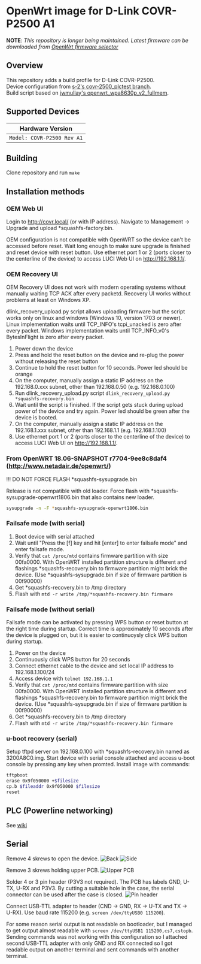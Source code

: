 # OpenWrt image for D-Link COVR-P2500 A1

**NOTE**: _This repository is longer being maintained. Latest firmware can be downloaded from [OpenWrt firmware selector](https://firmware-selector.openwrt.org/)_

## Overview

This repository adds a build profile for D-Link COVR-P2500.  
Device configuration from [s-2's covr-2500_plctest branch](https://github.com/s-2/openwrt/tree/covr-2500_plctest).  
Build script based on [jwmullay's openwrt_wpa8630p_v2_fullmem](https://github.com/jwmullally/openwrt_wpa8630p_v2_fullmem).  

## Supported Devices

| Hardware Version |
| --- |
| `Model: COVR-P2500 Rev A1` |

## Building

Clone repository and run `make`

## Installation methods

### OEM Web UI

Login to http://covr.local/ (or with IP address). Navigate to Management -> Upgrade and upload \*squashfs-factory.bin.

OEM configuration is not compatible with OpenWRT so the device can't be accessed before reset. Wait long enough to make sure upgrade is finished and reset device with reset button. Use ethernet port 1 or 2 (ports closer to the centerline of the device) to access LUCI Web UI on http://192.168.1.1/.

### OEM Recovery UI

OEM Recovery UI does not work with modern operating systems without manually waiting TCP ACK after every packetd. Recovery UI works without problems at least on Windows XP.

dlink_recovery_upload.py script allows uploading firmware but the script works only on linux and windows (Windows 10, version 1703 or newer). Linux implementation waits until TCP_INFO's tcpi_unacked is zero after every packet. Windows implementation waits until TCP_INFO_v0's BytesInFlight is zero after every packet.

1. Power down the device
2. Press and hold the reset button on the device and re-plug the power without releasing the reset button
3. Continue to hold the reset button for 10 seconds. Power led should be orange
4. On the computer, manually assign a static IP address on the 192.168.0.xxx subnet, other than 192.168.0.50 (e.g. 192.168.0.100)
5. Run dlink_recovery_upload.py script `dlink_recovery_upload.py *squashfs-recovery.bin`
6. Wait until the script is finished. If the script gets stuck during upload power of the device and try again. Power led should be green after the device is booted.
7. On the computer, manually assign a static IP address on the 192.168.1.xxx subnet, other than 192.168.1.1 (e.g. 192.168.1.100)
8. Use ethernet port 1 or 2 (ports closer to the centerline of the device) to access LUCI Web UI on http://192.168.1.1/.

### From OpenWRT 18.06-SNAPSHOT r7704-9ee8c8daf4 (http://www.netadair.de/openwrt/)

!!! DO NOT FORCE FLASH \*squashfs-sysupgrade.bin

Release is not compatible with old loader. Force flash with \*squashfs-sysupgrade-openwrt1806.bin that also contains new loader.

```sh
sysupgrade -n -F *squashfs-sysupgrade-openwrt1806.bin
```

### Failsafe mode (with serial)

1. Boot device with serial attached
2. Wait until "Press the [f] key and hit [enter] to enter failsafe mode" and enter failsafe mode.
3. Verify that `cat /proc/mtd` contains firmware partition with size 00fa0000. With OpenWRT installed partition structure is different and flashings \*squashfs-recovery.bin to firmware partition might brick the device. (Use \*squashfs-sysupgrade.bin if size of firmware partition is 00f90000)
4. Get *squashfs-recovery.bin to /tmp directory
5. Flash with `mtd -r write /tmp/*squashfs-recovery.bin firmware`

### Failsafe mode (without serial)

Failsafe mode can be activated by pressing WPS button or reset button at the right time during startup. Correct time is approximately 10 seconds after the device is plugged on, but it is easier to continuoysly click WPS button during startup.

1. Power on the device
2. Continuously click WPS button for 20 seconds
3. Connect ethernet cable to the device and set local IP address to 192.168.1.100/24
4. Access device with `telnet 192.168.1.1`
5. Verify that `cat /proc/mtd` contains firmware partition with size 00fa0000. With OpenWRT installed partition structure is different and flashings \*squashfs-recovery.bin to firmware partition might brick the device. (Use \*squashfs-sysupgrade.bin if size of firmware partition is 00f90000)
6. Get \*squashfs-recovery.bin to /tmp directory
7. Flash with `mtd -r write /tmp/*squashfs-recovery.bin firmware`

### u-boot recovery (serial)

Setup tftpd server on 192.168.0.100 with *squashfs-recovery.bin named as 3200A8C0.img.
Start device with serial console attached and access u-boot console by pressing any key when promted.
Install image with commands:

```sh
tftpboot
erase 0x9f050000 +$filesize
cp.b $fileaddr 0x9f050000 $filesize
reset
```

## PLC (Powerline networking)

See [wiki](https://openwrt.org/inbox/toh/d-link/covr-p2500_a1#powerline_configuration)

## Serial

Remove 4 skrews to open the device.
![Back](pictures/back.jpg)
![Side](pictures/side.jpg)

Remove 3 skrews holding upper PCB.
![Upper PCB](pictures/upper_pcb.jpg)

Solder 4 or 3 pin header (P3V3 not required). The PCB has labels GND, U-TX, U-RX and P3V3. By cutting a suitable hole in the case, the serial connector can be used after the case is closed.
![Pin header](pictures/pin_header.jpg)

Connect USB-TTL adapter to header (CND -> GND, RX -> U-TX and TX -> U-RX). Use baud rate 115200 (e.g. `screen /dev/ttyUSB0 115200`).

For some reason serial output is not readable on bootloader, but I managed to get output almost readable with `screen /dev/ttyUSB1 115200,cs7,cstopb`. Sending commands was not working with this configuration so I attached second USB-TTL adapter with only GND and RX connected so I got readable output on another terminal and sent commands with another terminal.
